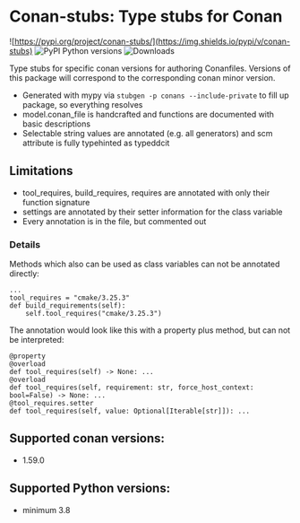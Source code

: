 # Conan-stubs: Type stubs for Conan
![https://pypi.org/project/conan-stubs/](https://img.shields.io/pypi/v/conan-stubs)
![PyPI Python versions](https://img.shields.io/pypi/pyversions/conan-stubs)
![Downloads](https://img.shields.io/pypi/dm/conan-stubs)

Type stubs for specific conan versions for authoring Conanfiles.
Versions of this package will correspond to the corresponding conan minor version.

* Generated with mypy via `stubgen -p conans --include-private` to fill up package, so everything resolves
* model.conan_file is handcrafted and functions are documented with basic descriptions
* Selectable string values are annotated (e.g. all generators) and scm attribute is fully typehinted as typeddcit

## Limitations

* tool_requires, build_requires, requires are annotated with only their function signature
* settings are annotated by their setter information for the class variable
* Every annotation is in the file, but commented out

### Details

Methods which also can be used as class variables can not be annotated directly:
```
...
tool_requires = "cmake/3.25.3"
def build_requirements(self):
    self.tool_requires("cmake/3.25.3")
```

The annotation would look like this with a property plus method, but can not be interpreted:
```
@property
@overload
def tool_requires(self) -> None: ...
@overload
def tool_requires(self, requirement: str, force_host_context: bool=False) -> None: ...
@tool_requires.setter
def tool_requires(self, value: Optional[Iterable[str]]): ...
```

## Supported conan versions:
  * 1.59.0

## Supported Python versions:
  * minimum 3.8


